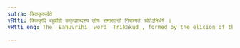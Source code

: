 ```yaml
---
sutra: त्रिककुत्पर्वते
vRtti: त्रिककुदि बहुव्रीहौ ककुदशब्दस्य लोपः समासान्तो निपात्यते पर्वतेऽभिधेये ॥
vRtti_eng: The _Bahuvrihi_ word _Trikakud_, formed by the elision of the final अ of _kakuda_, is the name of a mountain.

---
```

